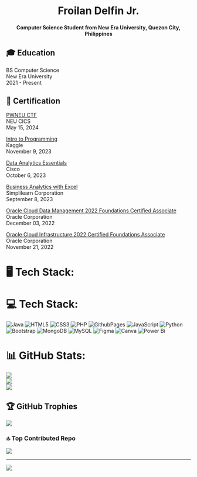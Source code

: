 <h1 align="center">Froilan Delfin Jr.</h1>
<h4 align="center">Computer Science Student from New Era University, Quezon City, Philippines</h4>

## 🎓 Education
<p>BS Computer Science<br>
New Era University<br>
2021 - Present</p>

## 📒 Certification
<p><a href="https://mail.google.com/mail/u/0/#inbox/FMfcgzQVwngWqSbCBjkjxCLRZWPHQlKr?projector=1">PWNEU CTF</a><br>
NEU CICS<br>
May 15, 2024</p>

<p><a href="https://www.kaggle.com/learn/certification/froilandelfinjr/intro-to-programming">Intro to Programming</a><br>
Kaggle<br>
November 9, 2023</p>

<p><a href="https://www.credly.com/badges/7fbfa36e-e068-43a4-a516-0079fe408ff4/public_url">Data Analytics Essentials</a><br>
Cisco<br>
October 6, 2023</p>

<p><a href="https://simpli-web.app.link/e/ZFmbgeTE9Kb">Business Analytics with Excel</a><br>
Simplilearn Corporation<br>
September 8, 2023</p>

<p><a href="https://catalog-education.oracle.com/pls/certview/sharebadge?id=A22349219341FE52A7DAE79BF7A09041989E2AC1A22568138D068A46CECB885A">Oracle Cloud Data Management 2022 Foundations Certified Associate</a><br>
Oracle Corporation<br>
December 03, 2022</p>

<p><a href="https://catalog-education.oracle.com/pls/certview/sharebadge?id=47EDC181D2757E7B662821F895E6FA6713A635C4210DDBEBA1FBBCC2193A2D82">Oracle Cloud Infrastructure 2022 Certified Foundations Associate</a><br>
Oracle Corporation<br>
November 21, 2022</p>

# 🖥️ Tech Stack:


# 💻 Tech Stack:
![Java](https://img.shields.io/badge/java-%23ED8B00.svg?style=for-the-badge&logo=openjdk&logoColor=white) ![HTML5](https://img.shields.io/badge/html5-%23E34F26.svg?style=for-the-badge&logo=html5&logoColor=white) ![CSS3](https://img.shields.io/badge/css3-%231572B6.svg?style=for-the-badge&logo=css3&logoColor=white) ![PHP](https://img.shields.io/badge/php-%23777BB4.svg?style=for-the-badge&logo=php&logoColor=white) ![GithubPages](https://img.shields.io/badge/github%20pages-121013?style=for-the-badge&logo=github&logoColor=white) ![JavaScript](https://img.shields.io/badge/javascript-%23323330.svg?style=for-the-badge&logo=javascript&logoColor=%23F7DF1E) ![Python](https://img.shields.io/badge/python-3670A0?style=for-the-badge&logo=python&logoColor=ffdd54) ![Bootstrap](https://img.shields.io/badge/bootstrap-%238511FA.svg?style=for-the-badge&logo=bootstrap&logoColor=white) ![MongoDB](https://img.shields.io/badge/MongoDB-%234ea94b.svg?style=for-the-badge&logo=mongodb&logoColor=white) ![MySQL](https://img.shields.io/badge/mysql-4479A1.svg?style=for-the-badge&logo=mysql&logoColor=white) ![Figma](https://img.shields.io/badge/figma-%23F24E1E.svg?style=for-the-badge&logo=figma&logoColor=white) ![Canva](https://img.shields.io/badge/Canva-%2300C4CC.svg?style=for-the-badge&logo=Canva&logoColor=white) ![Power Bi](https://img.shields.io/badge/power_bi-F2C811?style=for-the-badge&logo=powerbi&logoColor=black)
# 📊 GitHub Stats:
![](https://github-readme-stats.vercel.app/api?username=FroilanDelfinJr&theme=dark&hide_border=false&include_all_commits=false&count_private=false)<br/>
![](https://github-readme-streak-stats.herokuapp.com/?user=FroilanDelfinJr&theme=dark&hide_border=false)<br/>
![](https://github-readme-stats.vercel.app/api/top-langs/?username=FroilanDelfinJr&theme=dark&hide_border=false&include_all_commits=false&count_private=false&layout=compact)

## 🏆 GitHub Trophies
![](https://github-profile-trophy.vercel.app/?username=FroilanDelfinJr&theme=radical&no-frame=false&no-bg=true&margin-w=4)

### 🔝 Top Contributed Repo
![](https://github-contributor-stats.vercel.app/api?username=FroilanDelfinJr&limit=5&theme=dark&combine_all_yearly_contributions=true)

---
[![](https://visitcount.itsvg.in/api?id=FroilanDelfinJr&icon=0&color=0)](https://visitcount.itsvg.in)

<!-- Proudly created with GPRM ( https://gprm.itsvg.in ) -->

